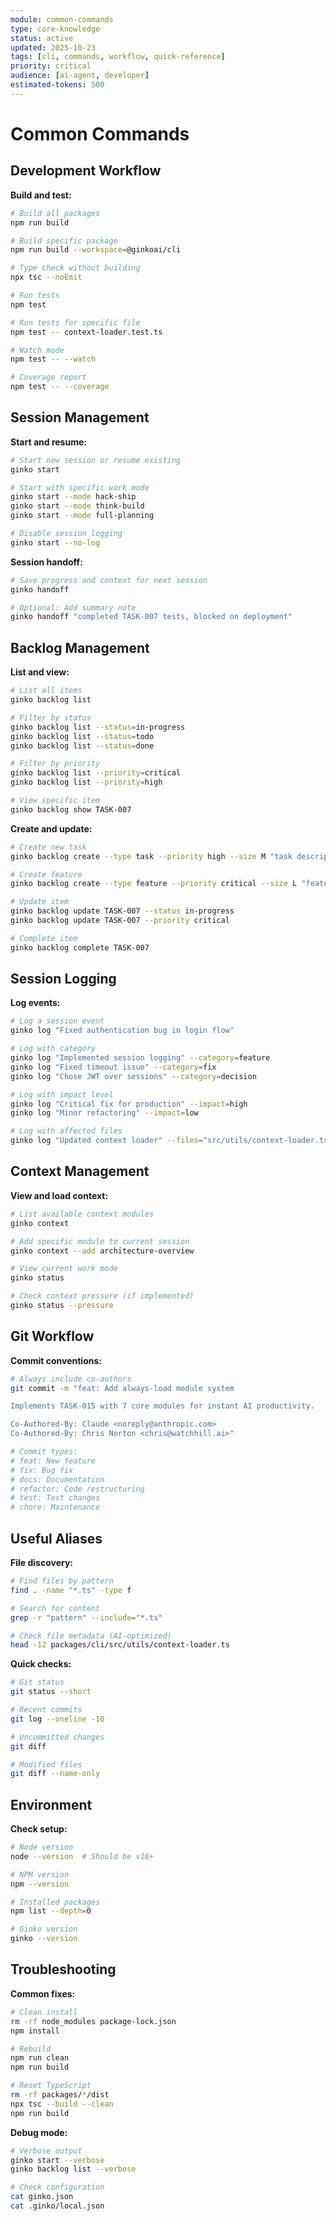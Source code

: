 ```yaml
---
module: common-commands
type: core-knowledge
status: active
updated: 2025-10-23
tags: [cli, commands, workflow, quick-reference]
priority: critical
audience: [ai-agent, developer]
estimated-tokens: 500
---
```


# Common Commands

## Development Workflow

**Build and test:**
```bash
# Build all packages
npm run build

# Build specific package
npm run build --workspace=@ginkoai/cli

# Type check without building
npx tsc --noEmit

# Run tests
npm test

# Run tests for specific file
npm test -- context-loader.test.ts

# Watch mode
npm test -- --watch

# Coverage report
npm test -- --coverage
```

## Session Management

**Start and resume:**
```bash
# Start new session or resume existing
ginko start

# Start with specific work mode
ginko start --mode hack-ship
ginko start --mode think-build
ginko start --mode full-planning

# Disable session logging
ginko start --no-log
```

**Session handoff:**
```bash
# Save progress and context for next session
ginko handoff

# Optional: Add summary note
ginko handoff "completed TASK-007 tests, blocked on deployment"
```

## Backlog Management

**List and view:**
```bash
# List all items
ginko backlog list

# Filter by status
ginko backlog list --status=in-progress
ginko backlog list --status=todo
ginko backlog list --status=done

# Filter by priority
ginko backlog list --priority=critical
ginko backlog list --priority=high

# View specific item
ginko backlog show TASK-007
```

**Create and update:**
```bash
# Create new task
ginko backlog create --type task --priority high --size M "task description"

# Create feature
ginko backlog create --type feature --priority critical --size L "feature description"

# Update item
ginko backlog update TASK-007 --status in-progress
ginko backlog update TASK-007 --priority critical

# Complete item
ginko backlog complete TASK-007
```

## Session Logging

**Log events:**
```bash
# Log a session event
ginko log "Fixed authentication bug in login flow"

# Log with category
ginko log "Implemented session logging" --category=feature
ginko log "Fixed timeout issue" --category=fix
ginko log "Chose JWT over sessions" --category=decision

# Log with impact level
ginko log "Critical fix for production" --impact=high
ginko log "Minor refactoring" --impact=low

# Log with affected files
ginko log "Updated context loader" --files="src/utils/context-loader.ts:273-281"
```

## Context Management

**View and load context:**
```bash
# List available context modules
ginko context

# Add specific module to current session
ginko context --add architecture-overview

# View current work mode
ginko status

# Check context pressure (if implemented)
ginko status --pressure
```

## Git Workflow

**Commit conventions:**
```bash
# Always include co-authors
git commit -m "feat: Add always-load module system

Implements TASK-015 with 7 core modules for instant AI productivity.

Co-Authored-By: Claude <noreply@anthropic.com>
Co-Authored-By: Chris Norton <chris@watchhill.ai>"

# Commit types:
# feat: New feature
# fix: Bug fix
# docs: Documentation
# refactor: Code restructuring
# test: Test changes
# chore: Maintenance
```

## Useful Aliases

**File discovery:**
```bash
# Find files by pattern
find . -name "*.ts" -type f

# Search for content
grep -r "pattern" --include="*.ts"

# Check file metadata (AI-optimized)
head -12 packages/cli/src/utils/context-loader.ts
```

**Quick checks:**
```bash
# Git status
git status --short

# Recent commits
git log --oneline -10

# Uncommitted changes
git diff

# Modified files
git diff --name-only
```

## Environment

**Check setup:**
```bash
# Node version
node --version  # Should be v18+

# NPM version
npm --version

# Installed packages
npm list --depth=0

# Ginko version
ginko --version
```

## Troubleshooting

**Common fixes:**
```bash
# Clean install
rm -rf node_modules package-lock.json
npm install

# Rebuild
npm run clean
npm run build

# Reset TypeScript
rm -rf packages/*/dist
npx tsc --build --clean
npm run build
```

**Debug mode:**
```bash
# Verbose output
ginko start --verbose
ginko backlog list --verbose

# Check configuration
cat ginko.json
cat .ginko/local.json
```
